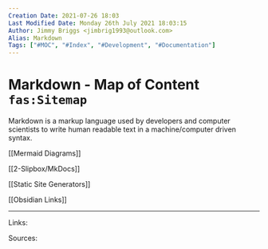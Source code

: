 ```yaml
---
Creation Date: 2021-07-26 18:03
Last Modified Date: Monday 26th July 2021 18:03:15
Author: Jimmy Briggs <jimbrig1993@outlook.com>
Alias: Markdown
Tags: ["#MOC", "#Index", "#Development", "#Documentation"]
---
```


# Markdown - Map of Content `fas:Sitemap`

Markdown is a markup language used by developers and computer scientists to write human readable text in a machine/computer driven syntax.

[[Mermaid Diagrams]]

[[2-Slipbox/MkDocs]]

[[Static Site Generators]]

[[Obsidian Links]]

***

Links: 

Sources:


